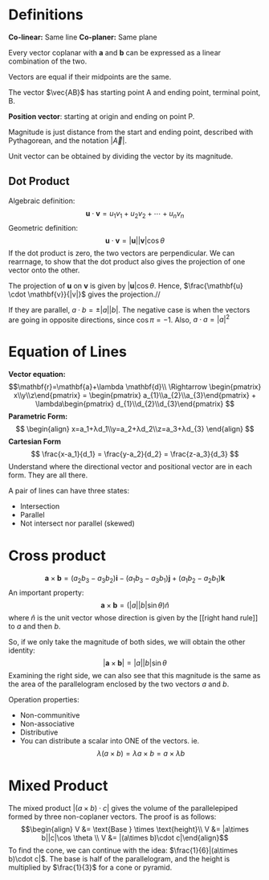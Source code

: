 # Definitions
**Co-linear:** Same line
**Co-planer:** Same plane

Every vector coplanar with **a** and **b** can be expressed as a linear combination of the two.

Vectors are equal if their midpoints are the same. 

The vector $\vec{AB}$ has starting point A and ending point, terminal point, B.

**Position vector**: starting at origin and ending on point P.

Magnitude is just distance from the start and ending point, described with Pythagorean, and the notation $|\vec{A}|$.

Unit vector can be obtained by dividing the vector by its magnitude.
## Dot Product
Algebraic definition:
$$\mathbf{u} \cdot \mathbf{v} = u_1 v_1 + u_2 v_2 + \cdots + u_n v_n$$
Geometric definition:
$$\mathbf{u} \cdot \mathbf{v} = |\mathbf{u}| |\mathbf{v}| \cos \theta$$
If the dot product is zero, the two vectors are perpendicular. 
We can rearrnage, to show that the dot product also gives the projection of one vector onto the other.

The projection of $\mathbf{u}$ on $\mathbf{v}$ is given by $|\mathbf{u}|\cos \theta$. Hence, $\frac{\mathbf{u} \cdot \mathbf{v}}{|v|}$ gives the projection.//

If they are parallel, $a \cdot b = \pm|a||b|$. The negative case is when the vectors are going in opposite directions, since $\cos \pi = -1$.
Also, $a \cdot a = |a|^2$

# Equation of Lines
**Vector equation:**
$$\mathbf{r}=\mathbf{a}+\lambda \mathbf{d}\\ \Rightarrow \begin{pmatrix} x\\y\\z\end{pmatrix} = \begin{pmatrix} a_{1}\\a_{2}\\a_{3}\end{pmatrix} + \lambda\begin{pmatrix} d_{1}\\d_{2}\\d_{3}\end{pmatrix}
$$
**Parametric Form:**
$$
\begin{align}
x=a_1+λd_1\\y=a_2+λd_2\\z=a_3+λd_{3}
\end{align}
$$
**Cartesian Form**
$$
\frac{x-a_1}{d_1} = \frac{y-a_2}{d_2} = \frac{z-a_3}{d_3}
$$
Understand where the directional vector and positional vector are in each form. They are all there.

A pair of lines can have three states:
- Intersection
- Parallel
- Not intersect nor parallel (skewed)

# Cross product
$$\mathbf{a} \times \mathbf{b} = (a_2b_3 - a_3b_2)\mathbf{i} - (a_1b_3 - a_3b_1)\mathbf{j} + (a_1b_2 - a_2b_1)\mathbf{k}$$
An important property:
$$\mathbf{a}\times \mathbf{b}=(|a||b|\sin \theta )\hat{n}$$
where $\hat{n}$ is the unit vector whose direction is given by the [[right hand rule]] to $a$ and then $b$.

So, if we only take the magnitude of both sides, we will obtain the other identity:
$$|\mathbf{a}\times \mathbf{b}|=|a||b|\sin \theta$$
 Examining the right side, we can also see that this magnitude is the same as the area of the parallelogram enclosed by the two vectors $a$ and $b$.

Operation properties:
- Non-communitive
- Non-associative
- Distributive
- You can distribute a scalar into ONE of the vectors. ie. $$\lambda(a\times b)=\lambda a\times b=a\times \lambda b$$
# Mixed Product  
The mixed product $|(a\times b)\cdot c|$ gives the volume of the parallelepiped formed by three non-coplaner vectors. The proof is as follows:
$$\begin{align} V &= \text{Base } \times \text{height}\\
V &= |a\times b||c|\cos \theta \\ V &= |(a\times b)\cdot c|\end{align}$$
To find the cone, we can continue with the idea: $\frac{1}{6}|(a\times b)\cdot c|$. The base is half of the parallelogram, and the height is multiplied by $\frac{1}{3}$ for a cone or pyramid.
